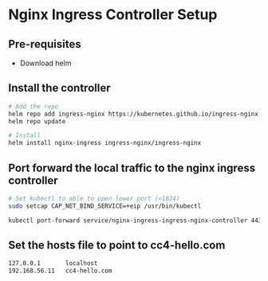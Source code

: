 # Nginx Ingress Controller Setup

## Pre-requisites

- Download helm

## Install the controller

```bash
# Add the repo
helm repo add ingress-nginx https://kubernetes.github.io/ingress-nginx
helm repo update

# Install
helm install nginx-ingress ingress-nginx/ingress-nginx
```

## Port forward the local traffic to the nginx ingress controller

```bash
# Set kubectl to able to open lower port (<1024)
sudo setcap CAP_NET_BIND_SERVICE=+eip /usr/bin/kubectl

kubectl port-forward service/nginx-ingress-ingress-nginx-controller 443 --address 0.0.0.0
```

## Set the hosts file to point to cc4-hello.com

```txt
127.0.0.1       localhost
192.168.56.11   cc4-hello.com
```
